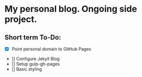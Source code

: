 # My personal blog.  Ongoing side project.

## Short term To-Do:
- [x] Point personal domain to GitHub Pages
- [] Configure Jekyll Blog
- [] Setup gulp-gh-pages
- [] Basic styling



